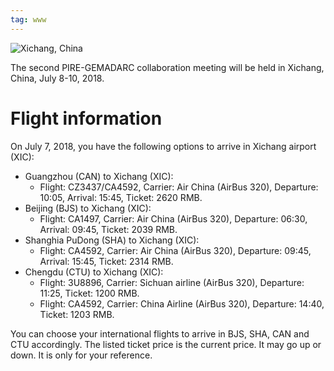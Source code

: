```yaml
---
tag: www
---
```


![Xichang, China](https://drive.google.com/uc?id=1LlOecTJfrjyPGYUeNNYadbR0tiThvAIR)

The second PIRE-GEMADARC collaboration meeting will be held in Xichang, China, July 8-10, 2018.

# Flight information

On July 7, 2018, you have the following options  to arrive in Xichang airport (XIC):
* Guangzhou (CAN) to Xichang (XIC):
  * Flight: CZ3437/CA4592, Carrier: Air China (AirBus 320), Departure: 10:05, Arrival: 15:45, Ticket: 2620 RMB.
* Beijing (BJS) to Xichang (XIC):
  * Flight: CA1497, Carrier: Air China (AirBus 320), Departure: 06:30, Arrival: 09:45, Ticket: 2039 RMB.
* Shanghia PuDong (SHA) to Xichang (XIC):
  * Flight: CA4592, Carrier: Air China (AirBus 320), Departure: 09:45, Arrival: 15:45, Ticket: 2314 RMB.
* Chengdu (CTU) to Xichang (XIC):
  * Flight: 3U8896, Carrier: Sichuan airline (AirBus 320), Departure: 11:25, Ticket: 1200 RMB.
  * Flight: CA4592, Carrier: China Airline (AirBus 320), Departure: 14:40, Ticket: 1203 RMB.

You can choose your international flights to arrive in BJS, SHA, CAN and CTU accordingly. The listed ticket price is the current price. It may go up or down. It is only for your reference.
